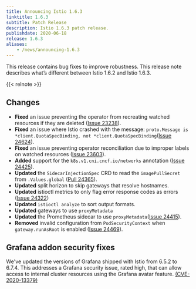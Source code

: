 ```yaml
---
title: Announcing Istio 1.6.3
linktitle: 1.6.3
subtitle: Patch Release
description: Istio 1.6.3 patch release.
publishdate: 2020-06-18
release: 1.6.3
aliases:
    - /news/announcing-1.6.3
---
```


This release contains bug fixes to improve robustness. This release note describes
what’s different between Istio 1.6.2 and Istio 1.6.3.

{{< relnote >}}

## Changes

- **Fixed** an issue preventing the operator from recreating watched resources if they are deleted ([Issue 23238](https://github.com/istio/istio/issues/23238)).
- **Fixed** an issue where Istio crashed with the message: `proto.Message is *client.QuotaSpecBinding, not *client.QuotaSpecBinding`([Issue 24624](https://github.com/istio/istio/issues/24264)).
- **Fixed** an issue preventing operator reconciliation due to improper labels on watched resources ([Issue 23603](https://github.com/istio/istio/issues/23603)).
- **Added** support for the `k8s.v1.cni.cncf.io/networks` annotation ([Issue 24425](https://github.com/istio/istio/issues/24425)).
- **Updated** the `SidecarInjectionSpec` CRD to read the `imagePullSecret` from `.Values.global` ([Pull 24365](https://github.com/istio/istio/pull/24365)).
- **Updated** split horizon to skip gateways that resolve hostnames.
- **Updated** istioctl metrics to only flag error response codes as errors ([Issue 24322](https://github.com/istio/istio/issues/24322))
- **Updated** `istioctl analyze` to sort output formats.
- **Updated** gateways to use `proxyMetadata`
- **Updated** the Prometheus sidecar to use `proxyMetadata`([Issue 24415](https://github.com/istio/istio/pull/24415)).
- **Removed** invalid configuration from `PodSecurityContext` when `gateway.runAsRoot` is enabled ([Issue 24469](https://github.com/istio/istio/issues/24469)).

## Grafana addon security fixes

We've updated the versions of Grafana shipped with Istio from 6.5.2 to 6.7.4. This addresses a Grafana security issue,
rated high, that can allow access to internal cluster resources using the Grafana avatar feature.
[(CVE-2020-13379)](https://grafana.com/blog/2020/06/03/grafana-6.7.4-and-7.0.2-released-with-important-security-fix/)
